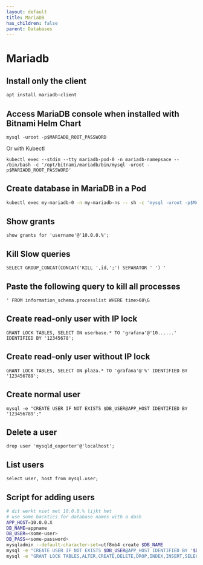 ```yaml
---
layout: default
title: MariaDB
has_children: false
parent: Databases
---
```


# Mariadb

## Install only the client

```bash
apt install mariadb-client
```

## Access MariaDB console when installed with Bitnami Helm Chart

```
mysql -uroot -p$MARIADB_ROOT_PASSWORD
```

Or with Kubectl

```
kubectl exec --stdin --tty mariadb-pod-0 -n mariadb-namepsace -- /bin/bash -c '/opt/bitnami/mariadb/bin/mysql -uroot -p$MARIADB_ROOT_PASSWORD'
```

## Create database in MariaDB in a Pod

```bash
kubectl exec my-mariadb-0 -n my-mariadb-ns -- sh -c 'mysql -uroot -p$MARIADB_ROOT_PASSWORD -e "create database dbname"'
```

## Show grants

```
show grants for 'username'@'10.0.0.%';
```

## Kill Slow queries

```
SELECT GROUP_CONCAT(CONCAT('KILL ',id,';') SEPARATOR ' ') '
```

## Paste the following query to kill all processes

```
' FROM information_schema.processlist WHERE time>60\G
```

## Create read-only user with IP lock

```
GRANT LOCK TABLES, SELECT ON userbase.* TO 'grafana'@'10......' IDENTIFIED BY '12345678';
```

## Create read-only user without IP lock

```
GRANT LOCK TABLES, SELECT ON plaza.* TO 'grafana'@'%' IDENTIFIED BY '123456789';
```

## Create normal user

```
mysql -e "CREATE USER IF NOT EXISTS $DB_USER@APP_HOST IDENTIFIED BY '123456789';"
```

## Delete a user

```
drop user 'mysqld_exporter'@'localhost';
```

## List users

```
select user, host from mysql.user;
```

## Script for adding users

```bash
# dit werkt niet met 10.0.0.% lijkt het
# use some backtics for database names with a dash
APP_HOST=10.0.0.X
DB_NAME=appname
DB_USER=<some-user>
DB_PASS=<some-password>
mysqladmin --default-character-set=utf8mb4 create $DB_NAME
mysql -e "CREATE USER IF NOT EXISTS $DB_USER@APP_HOST IDENTIFIED BY '$DB_PASS';"
mysql -e "GRANT LOCK TABLES,ALTER,CREATE,DELETE,DROP,INDEX,INSERT,SELECT,UPDATE ON $DB_NAME.* TO $DB_NAME@\"$APP_HOST\" IDENTIFIED BY '$DB_PASS'; FLUSH PRIVILEGES;"
```
